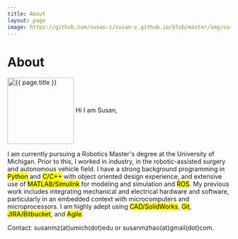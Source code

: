 ```yaml
---
title: About
layout: page
image: https://github.com/susan-z/susan-z.github.io/blob/master/img/susan_LA.jpeg?raw=true
---
```


# About

<img align="center" src="{{ page.image }}"  alt="{{ page.title }}" style="width:150px"/> 
Hi I am Susan,

I am currently pursuing a Robotics Master's degree at the University of Michigan. Prior to this, I worked in industry, in the robotic-assisted surgery and autonomous vehicle field. I have a strong background programming in <mark>Python</mark> and <mark>C/C++</mark> with object oriented design experience, and extensive use of <mark>MATLAB/Simulink</mark> for modeling and simulation and <mark>ROS</mark>. My previous work includes integrating mechanical and electrical hardware and software, particularly in an embedded context with microcomputers and microprocessors. I am highly adept using <mark>CAD/SolidWorks</mark>, <mark>Git</mark>, <mark>JIRA/Bitbucket</mark>, and <mark>Agile</mark>.

Contact: susanmz(at)umich(dot)edu or susanmzhao(at)gmail(dot)com.

<!-- 
 Hello! 

<h2>Technical Skills</h2>
<h3>Languages</h3>

<ul class="skill-list">
	<li>Python</li>
	<li>C++</li>
	<li>C</li>
	<li>Java</li>
	<li>SQL</li>	
</ul>

<h3>Software and Frameworks</h3>

<ul class="skill-list">
	<li>MATLAB, Simulink, Stateflow</li>
	<li>CAD: Autodesk, SolidWorks</li>
	<li>ROS</li>
	<li>PyBullet, NumPy, Pandas</li>
</ul>

<h3>Electronics</h3>

<ul class="skill-list">
	<li>Embedded control systems, microprocessors</li>
	<li>Arduino, Raspberry Pi</li>
	<li>NXP S32K144 microprocessor</li>
	
</ul>

<h3>Other</h3>

<ul class="skill-list">
	<li>Git</li>
	<li>JIRA, Bitbucket</li>
	<li>Agile</li>
</ul> -->